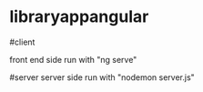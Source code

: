 # libraryappangular


#client

front end side run with "ng serve"

#server
server side run with "nodemon server.js"
